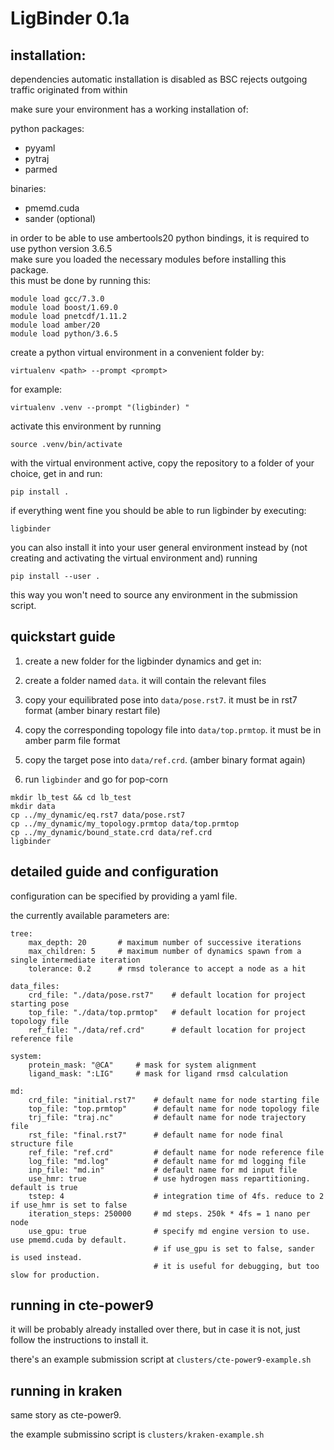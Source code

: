 # LigBinder 0.1a

## installation:

dependencies automatic installation is disabled as BSC rejects outgoing traffic originated from within  

make sure your environment has a working installation of:

python packages:
* pyyaml
* pytraj
* parmed

binaries:
* pmemd.cuda
* sander (optional)

in order to be able to use ambertools20 python bindings, it is required to use python version 3.6.5  
make sure you loaded the necessary modules before installing this package.  
this must be done by running this:

```
module load gcc/7.3.0
module load boost/1.69.0
module load pnetcdf/1.11.2
module load amber/20
module load python/3.6.5
```

create a python virtual environment in a convenient folder by:

```
virtualenv <path> --prompt <prompt>
```

for example:

```
virtualenv .venv --prompt "(ligbinder) "
```
activate this environment by running
```
source .venv/bin/activate
```

with the virtual environment active, copy the repository to a folder of your choice, get in and run:  
```
pip install .
```

if everything went fine you should be able to run ligbinder by executing:

```
ligbinder
```

you can also install it into your user general environment instead by (not creating and activating the virtual environment and) running

```
pip install --user .
```

this way you won't need to source any environment in the submission script.


## quickstart guide

1) create a new folder for the ligbinder dynamics and get in:

2) create a folder named `data`. it will contain the relevant files

3) copy your equilibrated pose into `data/pose.rst7`. it must be in rst7 format (amber binary restart file)

4) copy the corresponding topology file into `data/top.prmtop`. it must be in amber parm file format

5) copy the target pose into `data/ref.crd`. (amber binary format again)

6) run `ligbinder` and go for pop-corn

```
mkdir lb_test && cd lb_test
mkdir data
cp ../my_dynamic/eq.rst7 data/pose.rst7
cp ../my_dynamic/my_topology.prmtop data/top.prmtop
cp ../my_dynamic/bound_state.crd data/ref.crd
ligbinder
```
## detailed guide and configuration

configuration can be specified by providing a yaml file.

the currently available parameters are:
```
tree:
    max_depth: 20       # maximum number of successive iterations
    max_children: 5     # maximum number of dynamics spawn from a single intermediate iteration
    tolerance: 0.2      # rmsd tolerance to accept a node as a hit

data_files:
    crd_file: "./data/pose.rst7"    # default location for project starting pose
    top_file: "./data/top.prmtop"   # default location for project topology file
    ref_file: "./data/ref.crd"      # default location for project reference file

system:
    protein_mask: "@CA"     # mask for system alignment
    ligand_mask: ":LIG"     # mask for ligand rmsd calculation

md:
    crd_file: "initial.rst7"    # default name for node starting file
    top_file: "top.prmtop"      # default name for node topology file
    trj_file: "traj.nc"         # default name for node trajectory file
    rst_file: "final.rst7"      # default name for node final structure file
    ref_file: "ref.crd"         # default name for node reference file
    log_file: "md.log"          # default name for md logging file
    inp_file: "md.in"           # default name for md input file
    use_hmr: true               # use hydrogen mass repartitioning. default is true
    tstep: 4                    # integration time of 4fs. reduce to 2 if use_hmr is set to false
    iteration_steps: 250000     # md steps. 250k * 4fs = 1 nano per node
    use_gpu: true               # specify md engine version to use. use pmemd.cuda by default.
                                # if use_gpu is set to false, sander is used instead.
                                # it is useful for debugging, but too slow for production.
```

## running in cte-power9

it will be probably already installed over there, but in case it is not, just follow the instructions to install it.  

there's an example submission script at `clusters/cte-power9-example.sh`

## running in kraken

same story as cte-power9.  

the example submissino script is `clusters/kraken-example.sh`
